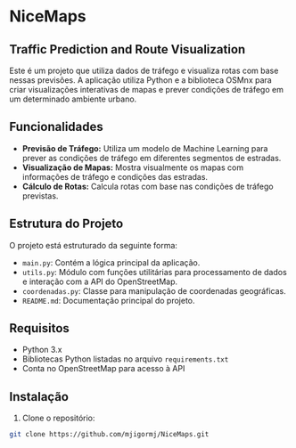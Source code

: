 # NiceMaps
## Traffic Prediction and Route Visualization

Este é um projeto que utiliza dados de tráfego e visualiza rotas com base nessas previsões. A aplicação utiliza Python e a biblioteca OSMnx para criar visualizações interativas de mapas e prever condições de tráfego em um determinado ambiente urbano.

## Funcionalidades

- **Previsão de Tráfego:** Utiliza um modelo de Machine Learning para prever as condições de tráfego em diferentes segmentos de estradas.
- **Visualização de Mapas:** Mostra visualmente os mapas com informações de tráfego e condições das estradas.
- **Cálculo de Rotas:** Calcula rotas com base nas condições de tráfego previstas.

## Estrutura do Projeto

O projeto está estruturado da seguinte forma:

- `main.py`: Contém a lógica principal da aplicação.
- `utils.py`: Módulo com funções utilitárias para processamento de dados e interação com a API do OpenStreetMap.
- `coordenadas.py`: Classe para manipulação de coordenadas geográficas.
- `README.md`: Documentação principal do projeto.

## Requisitos

- Python 3.x
- Bibliotecas Python listadas no arquivo `requirements.txt`
- Conta no OpenStreetMap para acesso à API

## Instalação

1. Clone o repositório:

```bash
git clone https://github.com/mjigormj/NiceMaps.git
